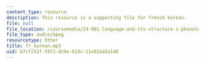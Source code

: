 ```yaml
---
content_type: resource
description: This resource is a supporting file for french korean.
file: null
file_location: /coursemedia/24-901-language-and-its-structure-i-phonology-fall-2010/b7cfc51f5972dc9e618c11e82ad4a140_fr_korean.mp3
file_type: audio/mpeg
resourcetype: Other
title: fr_korean.mp3
uid: b7cfc51f-5972-dc9e-618c-11e82ad4a140
---
```

